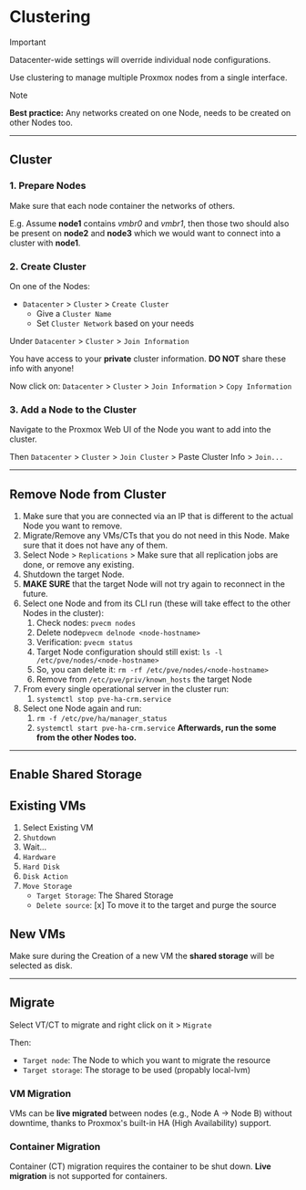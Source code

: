 # Clustering

> [!IMPORTANT]
> Datacenter-wide settings will override individual node configurations.

Use clustering to manage multiple Proxmox nodes from a single interface.

> [!NOTE]
> **Best practice:** Any networks created on one Node, needs to be created on other Nodes too.

---

## Cluster

### 1. Prepare Nodes
Make sure that each node container the networks of others.

E.g. Assume **node1** contains *vmbr0* and *vmbr1*, then those two should also be present on **node2** and **node3** which we would want to connect into a cluster with **node1**.

### 2. Create Cluster
On one of the Nodes: 
- `Datacenter` > `Cluster` > `Create Cluster` 
  - Give a `Cluster Name`
  - Set `Cluster Network` based on your needs

Under `Datacenter` > `Cluster` > `Join Information` 

You have access to your **private** cluster information. **DO NOT** share these info with anyone!

Now click on:
`Datacenter` > `Cluster` > `Join Information` > `Copy Information`

### 3. Add a Node to the Cluster

Navigate to the Proxmox Web UI of the Node you want to add into the cluster. 

Then 
`Datacenter` > `Cluster` > `Join Cluster` > Paste Cluster Info > `Join...`

---

## Remove Node from Cluster

1. Make sure that you are connected via an IP that is different to the actual Node you want to remove.
2. Migrate/Remove any VMs/CTs that you do not need in this Node. Make sure that it does not have any of them.
3. Select Node > `Replications` > Make sure that all replication jobs are done, or remove any existing.
4. Shutdown the target Node.
5. **MAKE SURE** that the target Node will not try again to reconnect in the future.
6. Select one Node and from its CLI run (these will take effect to the other Nodes in the cluster):
    1. Check nodes: `pvecm nodes` 
    2. Delete node`pvecm delnode <node-hostname>`
    3. Verification: `pvecm status`
    4. Target Node configuration should still exist: `ls -l /etc/pve/nodes/<node-hostname>`
    5. So, you can delete it: `rm -rf /etc/pve/nodes/<node-hostname>`
    6. Remove from `/etc/pve/priv/known_hosts` the target Node
7. From every single operational server in the cluster run: 
   1. `systemctl stop pve-ha-crm.service`
8. Select one Node again and run:
   1. `rm -f /etc/pve/ha/manager_status`
   2. `systemctl start pve-ha-crm.service` **Afterwards, run the some from the other Nodes too.**

---

## Enable Shared Storage
## Existing VMs
1. Select Existing VM
2. `Shutdown`
3. Wait...
4. `Hardware`
5. `Hard Disk`
6. `Disk Action`
7. `Move Storage`
   - `Target Storage`: The Shared Storage
   - `Delete source`: [x] To move it to the target and purge the source

## New VMs
Make sure during the Creation of a new VM the **shared storage** will be selected as disk.

---

## Migrate
Select VT/CT to migrate and right click on it > `Migrate`

Then: 
- `Target node`: The Node to which you want to migrate the resource
- `Target storage`: The storage to be used (propably local-lvm)

### VM Migration
VMs can be **live migrated** between nodes (e.g., Node A → Node B) without downtime, thanks to Proxmox's built-in HA (High Availability) support.

### Container Migration
Container (CT) migration requires the container to be shut down. **Live migration** is not supported for containers.


